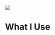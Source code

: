 <img src="https://capsule-render.vercel.app/api?type=waving&color=auto&height=300&text=Lim%20Junseok" />
<div>
  <h1>What I Use</h1>
  <img src="https://img.shields.io/badge/JAVASCRIPT-F7DF1E?style=flat&logo=JavaScript&logoColor=white"/>
</div>
